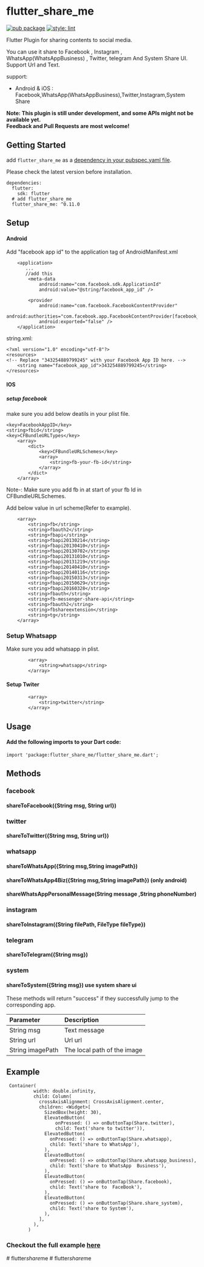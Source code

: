 # flutter_share_me

[![pub package](https://img.shields.io/pub/v/flutter_share_me.svg)](https://pub.dartlang.org/packages/flutter_share_me)
[![style: lint](https://img.shields.io/badge/style-lint-4BC0F5.svg)](https://pub.dev/packages/lint)

Flutter Plugin for sharing contents to social media.

You can use it share to Facebook , Instagram , WhatsApp(WhatsAppBusiness) , Twitter, telegram And System Share UI.
Support Url and Text.

support:

- Android & iOS : Facebook,WhatsApp(WhatsAppBusiness),Twitter,Instagram,System Share

**Note: This plugin is still under development, and some APIs might not be available yet.  
Feedback and Pull Requests are most welcome!**

## Getting Started

add `flutter_share_me` as a [dependency in your pubspec.yaml file](https://flutter.io/platform-plugins/).

Please check the latest version before installation.

```
dependencies:
  flutter:
    sdk: flutter
  # add flutter_share_me
  flutter_share_me: ^0.11.0
```

## Setup

#### Android

Add "facebook app id" to the application tag of AndroidManifest.xml

```
    <application>
       ...
       //add this
        <meta-data
            android:name="com.facebook.sdk.ApplicationId"
            android:value="@string/facebook_app_id" />

        <provider
            android:name="com.facebook.FacebookContentProvider"
            android:authorities="com.facebook.app.FacebookContentProvider[facebook_app_id]"
            android:exported="false" />
    </application>
```

string.xml:

```
<?xml version="1.0" encoding="utf-8"?>
<resources>
<!-- Replace "343254889799245" with your Facebook App ID here. -->
    <string name="facebook_app_id">343254889799245</string>
</resources>
```

#### IOS

##### setup facebook

make sure you add below deatils in your plist file.

```
<key>FacebookAppID</key>
<string>fbid</string>
<key>CFBundleURLTypes</key>
	<array>
		<dict>
			<key>CFBundleURLSchemes</key>
			<array>
				<string>fb-your-fb-id</string>
			</array>
		</dict>
	</array>

```

Note-: Make sure you add fb in at start of your fb Id in CFBundleURLSchemes.

Add below value in url scheme(Refer to example).

```<key>LSApplicationQueriesSchemes</key>
	<array>
		<string>fb</string>
		<string>fbauth2</string>
		<string>fbapi</string>
		<string>fbapi20130214</string>
		<string>fbapi20130410</string>
		<string>fbapi20130702</string>
		<string>fbapi20131010</string>
		<string>fbapi20131219</string>
		<string>fbapi20140410</string>
		<string>fbapi20140116</string>
		<string>fbapi20150313</string>
		<string>fbapi20150629</string>
		<string>fbapi20160328</string>
		<string>fbauth</string>
		<string>fb-messenger-share-api</string>
		<string>fbauth2</string>
		<string>fbshareextension</string>
		<string>tg</string>
	</array>
```

### Setup Whatsapp

Make sure you add whatsapp in plist.

```<key>LSApplicationQueriesSchemes</key>
        <array>
            <string>whatsapp</string>
        </array>
```

#### Setup Twiter

```<key>LSApplicationQueriesSchemes</key>
        <array>
            <string>twitter</string>
        </array>
```

## Usage

#### Add the following imports to your Dart code:

```
import 'package:flutter_share_me/flutter_share_me.dart';
```

## Methods

### facebook

#### shareToFacebook({String msg, String url})

### twitter

#### shareToTwitter({String msg, String url})

### whatsapp

#### shareToWhatsApp({String msg,String imagePath})

#### shareToWhatsApp4Biz({String msg,String imagePath}) (only android)

#### shareWhatsAppPersonalMessage(String message ,String phoneNumber)

### instagram

#### shareToInstagram({String filePath, FileType fileType})

### telegram

#### shareToTelegram({String msg})

### system

#### shareToSystem({String msg}) use system share ui

These methods will return "success" if they successfully jump to the corresponding app.

| Parameter        | Description                 |
| :--------------- | :-------------------------- |
| String msg       | Text message                |
| String url       | Url url                     |
| String imagePath | The local path of the image |

## Example

```
 Container(
          width: double.infinity,
          child: Column(
            crossAxisAlignment: CrossAxisAlignment.center,
            children: <Widget>[
              SizedBox(height: 30),
              ElevatedButton(
                  onPressed: () => onButtonTap(Share.twitter),
                  child: Text('share to twitter')),
              ElevatedButton(
                onPressed: () => onButtonTap(Share.whatsapp),
                child: Text('share to WhatsApp'),
              ),
              ElevatedButton(
                onPressed: () => onButtonTap(Share.whatsapp_business),
                child: Text('share to WhatsApp  Business'),
              ),
              ElevatedButton(
                onPressed: () => onButtonTap(Share.facebook),
                child: Text('share to  FaceBook'),
              ),
              ElevatedButton(
                onPressed: () => onButtonTap(Share.share_system),
                child: Text('share to System'),
              ),
            ],
          ),
        )
```

### Checkout the full example [here](https://github.com/OpenFlutter/flutter_share_me/blob/master/example/lib/main.dart)

#   f l u t t e r * s h a r e * m e 
 
 #   f l u t t e r * s h a r e * m e 
 
 

